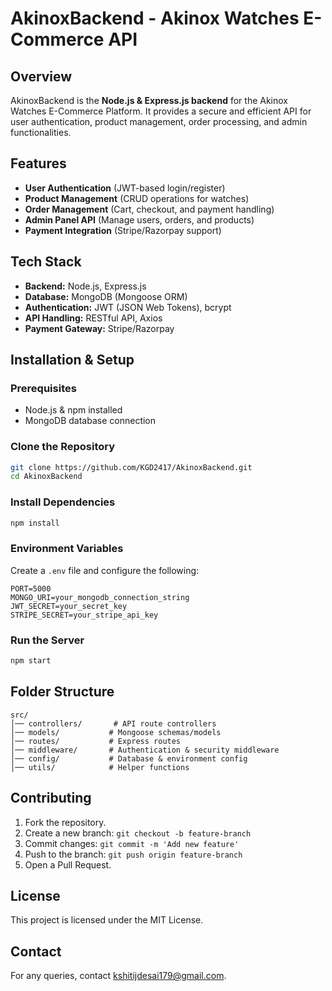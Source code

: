 # AkinoxBackend - Akinox Watches E-Commerce API

## Overview
AkinoxBackend is the **Node.js & Express.js backend** for the Akinox Watches E-Commerce Platform. It provides a secure and efficient API for user authentication, product management, order processing, and admin functionalities.

## Features
- **User Authentication** (JWT-based login/register)
- **Product Management** (CRUD operations for watches)
- **Order Management** (Cart, checkout, and payment handling)
- **Admin Panel API** (Manage users, orders, and products)
- **Payment Integration** (Stripe/Razorpay support)

## Tech Stack
- **Backend:** Node.js, Express.js
- **Database:** MongoDB (Mongoose ORM)
- **Authentication:** JWT (JSON Web Tokens), bcrypt
- **API Handling:** RESTful API, Axios
- **Payment Gateway:** Stripe/Razorpay

## Installation & Setup
### Prerequisites
- Node.js & npm installed
- MongoDB database connection

### Clone the Repository
```sh
git clone https://github.com/KGD2417/AkinoxBackend.git
cd AkinoxBackend
```

### Install Dependencies
```sh
npm install
```

### Environment Variables
Create a `.env` file and configure the following:
```
PORT=5000
MONGO_URI=your_mongodb_connection_string
JWT_SECRET=your_secret_key
STRIPE_SECRET=your_stripe_api_key
```

### Run the Server
```sh
npm start
```

## Folder Structure
```
src/
│── controllers/       # API route controllers
│── models/           # Mongoose schemas/models
│── routes/           # Express routes
│── middleware/       # Authentication & security middleware
│── config/           # Database & environment config
│── utils/            # Helper functions
```

## Contributing
1. Fork the repository.
2. Create a new branch: `git checkout -b feature-branch`
3. Commit changes: `git commit -m 'Add new feature'`
4. Push to the branch: `git push origin feature-branch`
5. Open a Pull Request.

## License
This project is licensed under the MIT License.

## Contact
For any queries, contact kshitijdesai179@gmail.com.

